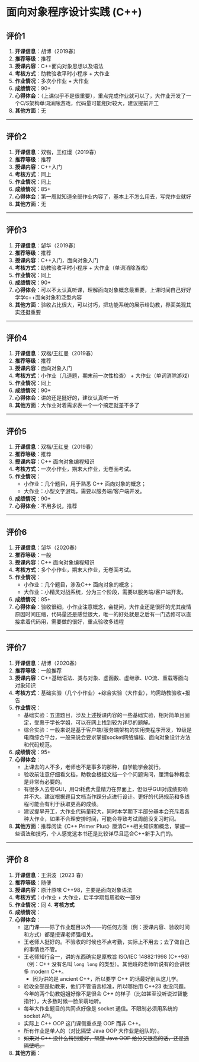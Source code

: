 # 面向对象程序设计实践 (C++)

## 评价1

1. **开课信息**：胡博（2019春）
2. **推荐等级**：推荐
3. **授课内容**：C++面向对象思想以及语法
4. **考核方式**：助教验收平时小程序 + 大作业
5. **作业情况**：多次小作业 + 大作业
6. **成绩情况**：90+
7. **心得体会**：（上课似乎不是很重要），重点完成作业就可以了，大作业开发了一个C/S架构单词消除游戏，代码量可能相对较大，建议提前开工
8. **其他方面**：无

---

## 评价2

1. **开课信息**：双锴，王红熳（2019春）
2. **推荐等级**：推荐
3. **授课内容**：C++入门
4. **考核方式**：同上
5. **作业情况**：同上
6. **成绩情况**：85+
7. **心得体会**：第一周就知道全部作业内容了，基本上不怎么用去，写完作业就好
8. **其他方面**：无

---

## 评价3

1. **开课信息**：邹华（2019春）
2. **推荐等级**：推荐
3. **授课内容**：C++入门，面向对象入门
4. **考核方式**：助教验收平时小程序 + 大作业（单词消除游戏）
5. **作业情况**：同上
6. **成绩情况**：90+
7. **心得体会**：可以不太认真听课，理解面向对象概念最重要，上课时间自己好好学学c++面向对象和泛型内容
8. **其他方面**：验收占比很大，可以讨巧，把功能系统的展示给助教，界面美观其实还挺重要

---

## 评价4

1. **开课信息**：双楷/王红曼（2019春）
2. **推荐等级**：推荐
3. **授课内容**：面向对象入门
4. **考核方式**：小作业（几道题，期末前一次性检查） + 大作业（单词消除游戏）
5. **作业情况**：同上
6. **成绩情况**：90+
7. **心得体会**：讲的还是挺好的，建议认真听一听
8. **其他方面**：大作业对着需求表一个一个搞定就差不多了

---

## 评价5

1. **开课信息**：双楷/王红曼（2019春）
2. **推荐等级**：推荐
3. **授课内容**：C++ 面向对象编程知识
4. **考核方式**：一次小作业，期末大作业，无卷面考试。
5. **作业情况**：
    * 小作业：几个题目，用于熟悉 C++ 面向对象的概念；
    * 大作业：小型文字游戏，需要以服务端/客户端开发。
6. **成绩情况**：90+
7. **心得体会**：不用多说，推荐
---

## 评价6

1. **开课信息**：邹华（2020春）
2. **推荐等级**：一般
3. **授课内容**：C++ 面向对象编程知识
4. **考核方式**：多个小作业，期末大作业，无卷面考试。
5. **作业情况**：
    * 小作业：几个题目，涉及C++ 面向对象的概念；
    * 大作业：小精灵对战系统，分为三个阶段，需要以服务端/客户端开发。
6. **成绩情况**：85+
7. **心得体会**：验收很细，小作业注意概念，会提问，大作业还是很肝的尤其疫情原因时间压缩，代码量还是感觉很大，唯一的好处就是之后有一门选修可以直接拿着代码用，需要做的很好，重点验收多线程

---

## 评价7

1. **开课信息**：胡博（2020春）
2. **推荐等级**：一般推荐
3. **授课内容**：C++基础语法、类与对象、虚函数、虚继承、I/O流、重载等面向对象知识
4. **考核方式**：基础实验（几个小作业）+综合实验（大作业），均需助教验收+报告
5. **作业情况**：
    * 基础实验：五道题目，涉及上述授课内容的一些基础实验，相对简单且固定，受惠于学长学姐，可以在网上找到较为详尽的题解。
    * 综合实验：一般来说是基于客户端/服务端架构的实用类程序开发，19级是电商综合平台，一般来说会要求掌握socket网络编程、面向对象设计方法和代码规范。
6. **成绩情况**：95+
7. **心得体会**：
    * 上课去的人不多，老师也不是事多的那种，自学能学会就行。
    * 验收前注意仔细看文档，助教会根据文档一个个问题询问，厘清各种概念是非常有必要的。
    * 有很多人去卷GUI，用Qt耗费大量精力在界面上，但似乎GUI对成绩影响并不大。建议根据题目文档当作踩分点进行设计。更好的代码规范和多线程可能会有利于获取更高的成绩。
    * 建议提早开工，大作业代码量较大，同时本学期下半部分基本会充斥着各种大作业，如果不合理安排时间，可能会导致考试周前没复习时间。
8. **其他方面**：推荐阅读《C++ Primer Plus》厘清C++相关知识和概念，掌握一些语法和技巧，个人感觉这本书还是比较详尽且适合C++新手入门的。

---

## 评价 8

1. **开课信息**：王洪波（2023 春）
2. **推荐等级**：随便
3. **授课内容**：原汁原味 C++98，主要是面向对象语法
4. **考核方式**：小作业 + 大作业，后半学期每周验收一部分
5. **作业情况**：同 4. **考核方式**
6. **成绩情况**：
7. **心得体会**：
   - 这门课——除了作业题目以外——的任何方面（例：授课内容、验收时间和方式）都是授课老师强相关。
   - 王老师人挺好的。不验收的时候也不点考勤，实际上不用去；去了做自己的事情也不管。
   - 王老师知行合一，讲的东西确实是原教旨 ISO/IEC 14882:1998 (C++98)（例：C++ 没有名叫 `long long` 的类型）。其他班的老师听说有的会讲很多 modern C++。
      - 因为讲的是 ancient C++，所以要学 C++ 的话最好别从这儿学。
   - 验收全部是助教来，他们不管语言标准，所以哪怕用 C++23 也没问题。今年的两个助教姐姐好像不是很会 C++ 的样子（比如甚至没听说过智能指针），大多数时候一脸呆萌地听。
   - 每年大作业题目的共同点好像是 socket 通信。不限制必须用系统的 socket API。
   - 实际上 C++ OOP 这门课侧重点是 OOP 而非 C++。
   - 所有作业是单人的（对比隔壁 Java OOP 大作业是组队的）。
   - ~~如果对 C++ 没什么特别爱好，隔壁 Java OOP 给分又很高的话，还是选隔壁吧。~~
8. **其他方面**：
